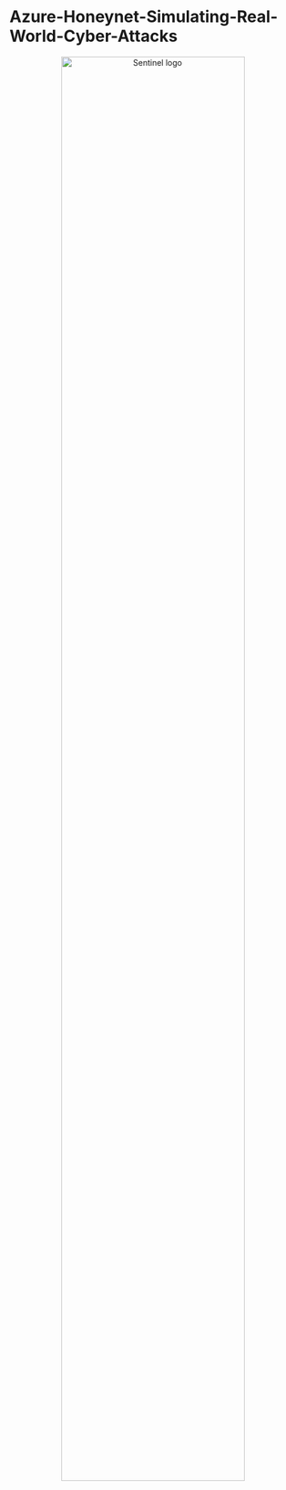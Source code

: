   <p align="center">


# Azure-Honeynet-Simulating-Real-World-Cyber-Attacks
</p>

  <p align="center">
<img src="https://i.imgur.com/JZRjPfT.png" height="80%" width="80%" alt="Sentinel logo"/>
